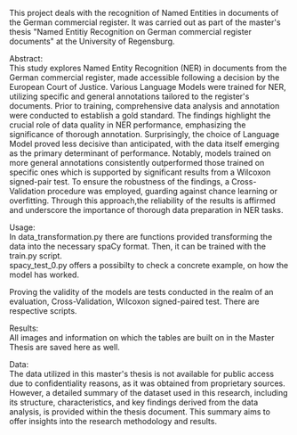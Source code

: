 This project deals with the recognition of Named Entities in documents of the German commercial register. 
It was carried out as part of the master's thesis "Named Entitiy Recognition on German commercial register documents" at the University of Regensburg. 

Abstract: <br>
This study explores Named Entity Recognition (NER) in documents from the German commercial register, made accessible following a decision by the European Court of Justice. Various Language Models were trained for NER, utilizing specific and general annotations tailored to the register's documents. Prior to training, comprehensive data analysis and annotation were conducted to establish a gold standard. The findings highlight the crucial role of data quality in NER performance, emphasizing the significance of thorough annotation. Surprisingly, the choice of Language Model proved less decisive than anticipated, with the data itself emerging as the primary determinant of performance. Notably, models trained on more general annotations consistently outperformed those trained on specific ones which is supported by significant results from a Wilcoxon signed-pair test. To ensure the robustness of the findings, a Cross-Validation procedure was employed, guarding against chance learning or overfitting. Through this approach,the reliability of the results is affirmed and underscore the importance of thorough data preparation in NER tasks.

Usage: <br>
In data_transformation.py there are functions provided transforming the data into the necessary spaCy format. 
Then, it can be trained with the train.py script. <br>
spacy_test_0.py offers a possibilty to check a concrete example, on how the model has worked. 

Proving the validity of the models are tests conducted in the realm of an evaluation, Cross-Validation, Wilcoxon signed-paired test. There are respective scripts. 

Results: <br>
All images and information on which the tables are built on in the Master Thesis are saved here as well. 

Data: <br>
The data utilized in this master's thesis is not available for public access due to confidentiality reasons, as it was obtained from proprietary sources. However, a detailed summary of the dataset used in this research, including its structure, characteristics, and key findings derived from the data analysis, is provided within the thesis document. This summary aims to offer insights into the research methodology and results.
